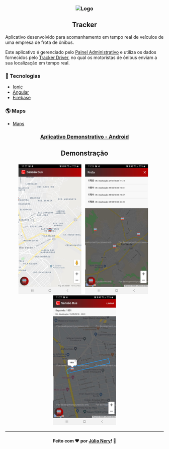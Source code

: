 <h3 align="center">
    <img alt="Logo" title="#logo" width="200px" src="https://github.com/julionery/ionic-firebase-tracker-app/blob/master/resources/icon.png?raw=true">
</h3>
<h2 align="center">Tracker</h2>

Aplicativo desenvolvido para acomanhamento em tempo real de veículos de uma empresa de frota de ônibus.

Este aplicativo é gerenciado pelo [Painel Administrativo](https://github.com/julionery/angular-firebase-tracker-admin) e utiliza os dados fornecidos pelo [Tracker Driver](https://github.com/julionery/ionic-firebase-tracker-driver), no qual os motoristas de ônibus enviam a sua localização em tempo real.

### :rocket: Tecnologias
 - [Ionic](https://ionicframework.com/)
 - [Angular](https://angular.io/)
 - [Firebase](https://firebase.google.com/?hl=pt-br)

### :earth_americas: Maps
 - [Maps](https://cloud.google.com/maps-platform/maps?hl=pt)

<h3 align="center">
  <a href="https://github.com/JulioNery/Tracker/blob/master/SansaoBus.apk">Aplicativo Demonstrativo - Android</a>
</h3>

<h2 align="center">Demonstração</h2>

<h3 align="center">
    <img alt="Home" title="#Home" width="200px" src="https://github.com/JulioNery/Tracker/blob/master/home.jpeg">&nbsp;&nbsp;  
    <img alt="Frota" title="#Frota" width="200px" src="https://github.com/JulioNery/Tracker/blob/master/frota.jpeg">&nbsp;&nbsp;
    <img alt="Seguindo" title="#Seguindo" width="200px" src="https://github.com/JulioNery/Tracker/blob/master/rota.jpeg">
</h3>

---

<h4 align="center">
    Feito com ❤ por <a href="https://www.linkedin.com/in/julio-nery/" target="_blank">Júlio Nery</a>!
    <g-emoji class="g-emoji" alias="wave" fallback-src="https://github.githubassets.com/images/icons/emoji/unicode/1f44b.png">👋</g-emoji>
</h4>
